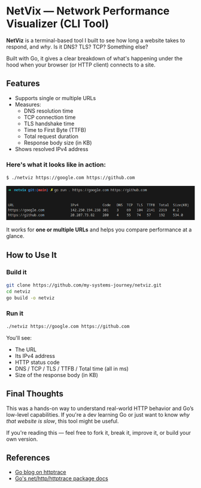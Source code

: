 # NetVix — Network Performance Visualizer (CLI Tool)

**NetViz** is a terminal-based tool I built to see how long a website takes to respond, and *why*. Is it DNS? TLS? TCP? Something else?

Built with Go, it gives a clear breakdown of what's happening under the hood when your browser (or HTTP client) connects to a site. 

## Features
* Supports single or multiple URLs
* Measures:
    - DNS resolution time
    - TCP connection time
    - TLS handshake time
    - Time to First Byte (TTFB)
    - Total request duration
    - Response body size (in KB)
* Shows resolved IPv4 address

### Here's what it looks like in action:

```bash
$ ./netviz https://google.com https://github.com
```
![Output of the Above Code](./screenshot.png)

It works for **one or multiple URLs** and helps you compare performance at a glance.

## How to Use It
### Build it

```bash
git clone https://github.com/my-systems-journey/netviz.git
cd netviz
go build -o netviz
```

### Run it

```bash
./netviz https://google.com https://github.com
```

You'll see:

* The URL
* Its IPv4 address
* HTTP status code
* DNS / TCP / TLS / TTFB / Total time (all in ms)
* Size of the response body (in KB)

## Final Thoughts

This was a hands-on way to understand real-world HTTP behavior and Go’s low-level capabilities. If you're a dev learning Go or just want to know *why that website is slow*, this tool might be useful.

If you're reading this — feel free to fork it, break it, improve it, or build your own version.

## References
* [Go blog on httptrace](https://blog.golang.org/http-tracing)
* [Go's net/http/httptrace package docs](https://pkg.go.dev/net/http/httptrace)
